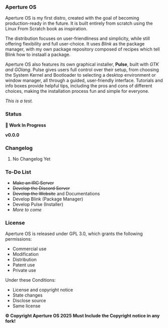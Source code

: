### Aperture OS

Aperture OS is my first distro, created with the goal of becoming production-ready in the future. It is built entirely from scratch using the Linux From Scratch book as inspiration.

The distribution focuses on user-friendliness and simplicity, while still offering flexibility and full user-choice. It uses *Blink* as the package manager, with my own package repository composed of recipes which tell Blink how to instaall a package.

Aperture OS also features its own graphical installer, **Pulse**, built with *GTK and GOlang*. Pulse gives users full control over their setup, from choosing the System Kernel and Bootloader to selecting a desktop environment or window manager, all through a guided, user-friendly interface. Tutorials and info boxes provide helpful tips, including the pros and cons of different choices, making the installation process fun and simple for everyone.

*This is a test.*

### Status

**🚧   Work In Progress**

**v0.0.0**

### Changelog

1. No Changelog Yet

### To-Do List

- ~~Make an IRC Server~~
- ~~Develop the Discord Server~~
- ~~Develop the Website~~ and Documentations
- Develop Blink (Package Manager)
- Develop Pulse (Installer)
- *More to come*


### License
Aperture OS is released under GPL 3.0, which grants the following permissions:

* Commercial use
* Modification
* Distribution
* Patent use
* Private use
 
Under these Conditions:

* License and copyright notice
* State changes
* Disclose source
* Same license


**&copy; Copyright Aperture OS 2025**
**Must Include the Copyright notice in any fork!**
